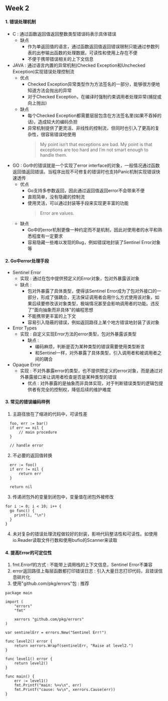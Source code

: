 ## **Week 2**

#### 1. 错误处理机制
- C : 通过函数返回值返回整数类型错误码表示具体错误
  - 缺点
    - 作为单返回值的语言，通过函数返回值返回错误限制只能通过参数列表的出参输出函数的处理数据，可读性和使用上存在不便
    - 不便于携带错误相关的上下文信息
- JAVA : 通过语言内置的异常机制(Checked Exception和Unchecked Exception)实现错误处理控制流
  - 优点
    - Checked Exception异常类型作为方法签名的一部分，能够很方便地知道方法会抛出的异常
    - 对于Checked Exception，在编译时强制约束调用者处理异常(捕捉或向上抛出)
  - 缺点
    - 每个Checked Exception都需要层层包含在方法签名里(如果不吞掉的话)，造成较大的编码负担
    - 异常机制提供了更灵活、非线性的控制流，但同时也引入了更高的复杂性，很容易错误地使用
        > My point isn’t that exceptions are bad. My point is that exceptions are too hard and I’m not 
smart enough to handle them.
- GO : Go中的错误就是一个实现了error interface的对象，一般情况通过函数返回值返回错误。当程序出现不可修复的错误时也支持Panic机制实现错误快速透传
  - 优点
    - Go支持多参数返回，因此通过返回值返回error不会带来不便
    - 直观简单，没有隐藏的控制流
    - 使用灵活，可以通过封装等手段来实现更丰富的功能
        > Error are values. 
  - 缺点
    - Go中的error机制更像一种约定而不是机制，因此对使用者的水平和熟悉程度有一定要求
    - 容易隐藏一些难以发现的Bug，例如错误地封装了Sentinel Error对象等

#### 2. Go中error处理手段
- Sentinel Error
  - 实现 : 通过在包中提供预定义的Error对象，包对外暴露该对象
  - 缺点 : 
    - 包对外暴露了具体类型，使得该Sentinel Error成为了包对外接口的一部分，形成了强耦合，无法保证调用者会用什么方式使用该对象，如果后续要修改该对象类型，极端情况甚至会影响调用者的功能。违反了"面向抽象而非具体"的编程思想
    - 不能携带更丰富的上下文 
    - 容易引入隐蔽的错误，例如返回路径上某个地方错误地封装了该对象
- Error Types
  - 实现 : 自定义实现Error方法的error类型，包对外暴露该类型
    - 缺点 :
      - 编码麻烦，判断是否为某种类型的错误需要使用类型断言
      - 和Sentinel一样，对外暴露了具体类型，引入调用者和被调用者之间的耦合
- Opaque Error
  - 实现 : 不对外暴露error的类型，也不提供预定义的error对象，而是通过对外暴露接口来让调用者检查是否是某种类型的错误
    - 优点 : 对外暴露的是抽象而非具体实现，对于判断错误类型的逻辑包提供者有完全的控制权，降低后续的维护难度

#### 3. 常见的错误编码样例
1. 主路径放在了缩进的代码中，可读性差
```
  foo, err := bar()
  if err == nil {
      // main procedure
  }

  // handle error
```
2. 不必要的返回值转换
```
  err := foo()
  if err != nil {
      return err
  }

  return nil
```
3. 传递闭包外的变量到闭包中，变量值在闭包外被修改
```
for i := 0; i < 10; i++ {
  go func() {
    print(i, "\n")
  }
}
```
4. 未对复杂的错误处理流程做较好的封装，影响代码整洁性和可读性。如使用io.Reader读取文件行数和使用bufio的Scanner来读取

#### 4. 提高Error的可定位性
1. fmt.Errorf的方式 : 不能带上调用栈的上下文信息，Sentinel Error不兼容
2. error返回路径上每层函数都打印错误日志 : 引入大量日志打印代码，且错误信息碎片化
3. 使用"github.com/pkg/errors"包 : 推荐
```
package main

import (
	"errors"
	"fmt"

	xerrors "github.com/pkg/errors"
)

var sentinelErr = errors.New("Sentinel Err!")

func level2() error {
	return xerrors.Wrapf(sentinelErr, "Raise at level2.")
}

func level1() error {
	return level2()
}

func main() {
	err := level1()
	fmt.Printf("main: %+v\n", err)
	fmt.Printf("cause: %v\n", xerrors.Cause(err))
}
```
